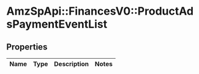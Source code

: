 # AmzSpApi::FinancesV0::ProductAdsPaymentEventList

## Properties
Name | Type | Description | Notes
------------ | ------------- | ------------- | -------------

